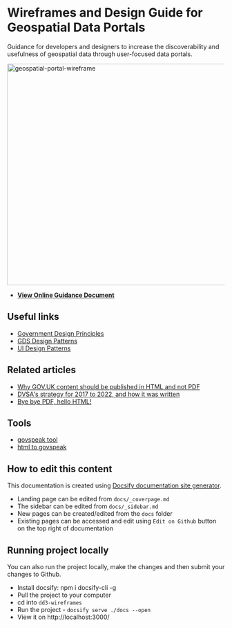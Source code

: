 # Wireframes and Design Guide for Geospatial Data Portals

Guidance for developers and designers to increase the discoverability and usefulness of geospatial data through user-focused data portals.

<a href="https://britishgeologicalsurvey.github.io/design-guide-for-geospatial-data-portals/" target="_blank"><img width="512" alt="geospatial-portal-wireframe" src="https://user-images.githubusercontent.com/72566636/228213118-8558ca7c-6bdc-478e-bee9-b63fd43cae6d.svg"></a>

* **[View Online Guidance Document](https://britishgeologicalsurvey.github.io/design-guide-for-geospatial-data-portals/)**

## Useful links

* [Government Design Principles](https://www.gov.uk/guidance/government-design-principles)
* [GDS Design Patterns](https://design-system.service.gov.uk/patterns/)
* [UI Design Patterns](http://ui-patterns.com/)

## Related articles
* [Why GOV.UK content should be published in HTML and not PDF](https://gds.blog.gov.uk/2018/07/16/why-gov-uk-content-should-be-published-in-html-and-not-pdf/)
* [DVSA's strategy for 2017 to 2022, and how it was written](https://dvsadigital.blog.gov.uk/2017/07/20/dvsas-strategy-for-2017-to-2022-and-how-it-was-written/)
* [Bye bye PDF, hello HTML!](https://phescreening.blog.gov.uk/2016/11/18/bye-bye-pdf-hello-html/)

## Tools
* [govspeak tool](https://github.com/alphagov/govspeak)
* [html to govspeak](https://github.com/alphagov/paste-html-to-govspeak)

## How to edit this content

This documentation is created using [Docsify documentation site generator](https://docsify.js.org/#/).

* Landing page can be edited from `docs/_coverpage.md`
* The sidebar can be edited from `docs/_sidebar.md`
* New pages can be created/edited from the `docs` folder
* Existing pages can be accessed and edit using `Edit on Github` button on the top right of documentation

## Running project locally

You can also run the project locally, make the changes and then submit your changes to Github.

* Install docsify: npm i docsify-cli -g
* Pull the project to your computer
* cd into `dd3-wireframes`
* Run the project - `docsify serve ./docs --open`
* View it on http://localhost:3000/

